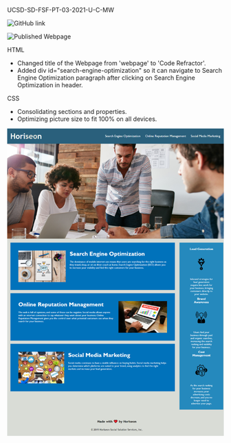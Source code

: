 UCSD-SD-FSF-PT-03-2021-U-C-MW

![GitHub link](./https://github.com/djony88/02_Code_Refactor_HW)

![Published Webpage](./https://djony88.github.io/02_Code_Refactor_HW/)


HTML
* Changed title of the Webpage from 'webpage' to 'Code Refractor'.
* Added div id="search-engine-optimization" so it can navigate to Search Engine Optimization paragraph
  after clicking on Search Engine Optimization in header.

CSS
* Consolidating sections and properties.
* Optimizing  picture size to fit 100% on all devices.

![Webpage preview](./assets/images/preview.png)
